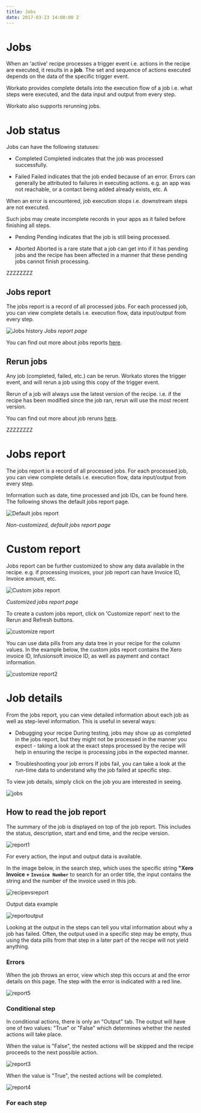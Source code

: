```yaml
---
title: Jobs
date: 2017-03-23 14:00:00 Z
---
```


# Jobs
When an 'active' recipe processes a trigger event i.e. actions in the recipe are executed, it results in a **job**. The set and sequence of actions executed depends on the data of the specific trigger event.

Workato provides complete details into the execution flow of a job i.e. what steps were executed, and the data input and output from every step.

Workato also supports rerunning jobs.

# Job status
Jobs can have the following statuses:

- Completed
Completed indicates that the job was processed successfully.

- Failed
Failed indicates that the job ended because of an error. Errors can generally be attributed to failures in executing actions. e.g. an app was not reachable, or a contact being added already exists, etc. A

When an error is encountered, job execution stops i.e. downstream steps are not executed. 

Such jobs may create incomplete records in your apps as it failed before finishing all steps.

- Pending
Pending indicates that the job is still being processed.

- Aborted
Aborted is a rare state that a job can get into if it has pending jobs and the recipe has been affected in a manner that these pending jobs cannot finish processing. 

ZZZZZZZZ

## Jobs report
The jobs report is a record of all processed jobs. For each processed job, you can view complete details i.e. execution flow, data input/output from every step.

![Jobs history](/assets/images/workato-concepts/jobs-history.png)
*Jobs report page*

You can find out more about jobs reports [here](/recipes/jobs-report.md).

## Rerun jobs
Any job (completed, failed, etc.) can be rerun. Workato stores the trigger event, and will rerun a job using this copy of the trigger event. 

Rerun of a job will always use the latest version of the recipe. i.e. if the recipe has been modified since the job ran, rerun will use the most recent version.

You can find out more about job reruns [here](recipes/rerun-job.md).

ZZZZZZZZ

# Jobs report
The jobs report is a record of all processed jobs. For each processed job, you can view complete details i.e. execution flow, data input/output from every step.

Information such as date, time processed and job IDs, can be found here. The following shows the default jobs report page.

![Default jobs report](/assets/images/job-details/default-jobs-report.png)

*Non-customized, default jobs report page*

# Custom report
Jobs report can be further customized to show any data available in the recipe. e.g. if processing invoices, your job report can have Invoice ID, Invoice amount, etc.

![Custom jobs report](/assets/images/job-details/custom-jobs-report.png)

*Customized jobs report page*

To create a custom jobs report, click on 'Customize report' next to the Rerun and Refresh buttons.

![customize report](/assets/images/job-details/customize-report.JPG)

You can use data pills from any data tree in your recipe for the column values. In the example below, the custom jobs report contains the Xero invoice ID, Infusionsoft invoice ID, as well as payment and contact information. 

![customize report2](/assets/images/job-details/customize-report2.JPG)

# Job details
From the jobs report, you can view detailed information about each job as well as step-level information. This is useful in several ways:

- Debugging your recipe
During testing, jobs may show up as completed in the jobs report, but they might not be processed in the manner you expect - taking a look at the exact steps processed by the recipe will help in ensuring the recipe is processing jobs in the expected manner.

- Troubleshooting your job errors
If jobs fail, you can take a look at the run-time data to understand why the job failed at specific step.

To view job details, simply click on the job you are interested in seeing.

![jobs](/assets/images/job-details/jobs.JPG)

## How to read the job report
The summary of the job is displayed on top of the job report. This includes the status, description, start and end time, and the recipe version.

![report1](/assets/images/job-details/report1.JPG)

For every action, the input and output data is available.

In the image below, in the search step, which uses the specific string **"Xero Invoice + `Invoice Number`** to search for an order title, the input contains the string and the number of the invoice used in this job.

![recipevsreport](/assets/images/job-details/recipevsreport.png)

Output data example

![reportoutput](/assets/images/job-details/reportoutput.JPG)

Looking at the output in the steps can tell you vital information about why a job has failed. Often, the output used in a specific step may be empty, thus using the data pills from that step in a later part of the recipe will not yield anything.

### Errors
When the job throws an error, view which step this occurs at and the error details on this page. The step with the error is indicated with a red line.

![report5](/assets/images/job-details/report5.JPG)


### Conditional step

In conditional actions, there is only an "Output" tab. The output will have one of two values: "True" or "False" which determines whether the nested actions will take place.

When the value is "False", the nested actions will be skipped and the recipe proceeds to the next possible action.

![report3](/assets/images/job-details/report3.JPG)

When the value is "True", the nested actions will be completed.

![report4](/assets/images/job-details/report4.JPG)

### For each step